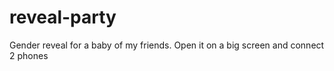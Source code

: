 # reveal-party
Gender reveal for a baby of my friends. Open it on a big screen and connect 2 phones
